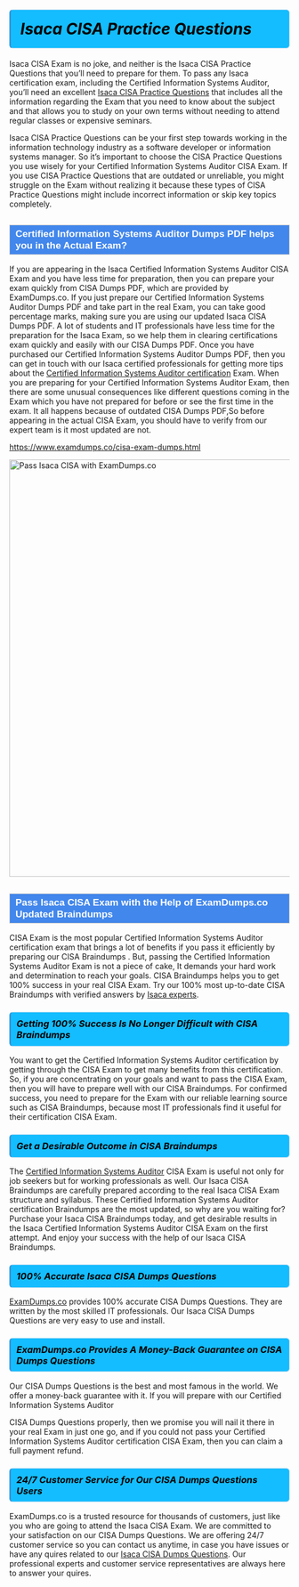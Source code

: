 <h1>                <strong><span style="display: block; color: #000000; background: #14BDFF; border: 0.5px solid #AED6F1; border-left: 3px solid #3498DB; padding: .6em; border-radius: 6px;">                     <em>Isaca CISA <span class="exam_variation">Practice Questions</span> </em>                </span></strong>            </h1>                        <p>Isaca CISA Exam is no joke, and neither is the Isaca CISA <span class="exam_variation">Practice Questions</span> that you’ll need to prepare for them. To pass any Isaca certification exam,             including the Certified Information Systems Auditor, you’ll need an excellent <a href="https://www.examdumps.co/cisa-exam-dumps.html">Isaca CISA <span class="exam_variation">Practice Questions</span></a> that includes             all the information regarding the Exam that you need to know about the subject and that allows you to study on your own terms             without needing to attend regular classes or expensive seminars.</p>                        <p>Isaca CISA <span class="exam_variation">Practice Questions</span> can be your first step towards working in the information technology industry as a software developer or             information systems manager. So it’s important to choose the CISA <span class="exam_variation">Practice Questions</span> you use wisely for your             Certified Information Systems Auditor CISA Exam. If you use CISA <span class="exam_variation">Practice Questions</span>             that are outdated or unreliable, you might struggle on the Exam without realizing it because these types of CISA <span class="exam_variation">Practice Questions</span>             might include incorrect information or skip key topics completely.</p>                        <h2 style="background: #4287ec; border: 1px solid #cccccc; padding: 5px 10px;">                <span style="color: #ffffff;">                    <span style="font-size: 11pt;">                        <span style="line-height: normal;">                            <span style="font-family: Calibri,sans-serif;">                                <strong>                                    <span style="font-size: 13.0pt;">Certified Information Systems Auditor <span class="exam_variation2">Dumps PDF</span> helps you in the Actual Exam?</span>                                </strong>                            </span>                        </span>                    </span>                </span>            </h2>                        <p>If you are appearing in the Isaca Certified Information Systems Auditor CISA Exam and             you have less time for preparation, then you can prepare your exam quickly from CISA <span class="exam_variation2">Dumps PDF</span>, which are provided by ExamDumps.co.             If you just prepare our Certified Information Systems Auditor <span class="exam_variation2">Dumps PDF</span> and take part in the real Exam, you can take good percentage marks, making sure you are             using our updated Isaca CISA <span class="exam_variation2">Dumps PDF</span>. A lot of students and IT professionals have less time for the preparation for the Isaca Exam,             so we help them in clearing certifications exam quickly and easily with our CISA <span class="exam_variation2">Dumps PDF</span>. Once you have purchased our             Certified Information Systems Auditor <span class="exam_variation2">Dumps PDF</span>, then you can get in touch with our             Isaca certified professionals for getting more tips about the <a href="https://www.examdumps.co/cisa-certification-exam-dumps.html">Certified Information Systems Auditor certification</a> Exam. When you are preparing for your              Certified Information Systems Auditor Exam, then there are some unusual consequences like different questions coming in the Exam which you have not prepared            for before or see the first time in the exam. It all happens because of outdated CISA <span class="exam_variation2">Dumps PDF</span>,So before appearing in the actual             CISA Exam, you should have to verify from our expert team is it most updated are not.</p>                        <p><a href="https://www.examdumps.co/cisa-exam-dumps.html">https://www.examdumps.co/cisa-exam-dumps.html</a></p>                        <p><a href="https://www.examdumps.co/"><img src="https://www.examdumps.co//images/banners/big-sale-20-percent-discount-offer-examdumps.jpg" class="postImage" alt="Pass Isaca CISA with ExamDumps.co" width="750"></a></p>                            <h2 style="background: #4287ec; border: 1px solid #cccccc; padding: 5px 10px;">                <span style="color: #ffffff;">                    <span style="font-size: 11pt;">                        <span style="line-height: normal;">                            <span style="font-family: Calibri,sans-serif;">                                <strong>                                    <span style="font-size: 13.0pt;">Pass Isaca CISA Exam with the Help of ExamDumps.co Updated <span class="exam_variation3">Braindumps</span></span>                                </strong>                            </span>                        </span>                    </span>                </span>            </h2>                        <p>CISA Exam is the most popular Certified Information Systems Auditor certification exam that brings a             lot of benefits if you pass it efficiently by preparing our CISA <span class="exam_variation3">Braindumps</span> . But, passing the Certified Information Systems Auditor Exam is not a piece of cake,             It demands your hard work and determination to reach your goals. CISA <span class="exam_variation3">Braindumps</span> helps you to get 100% success in your real CISA Exam.             Try our 100% most up-to-date CISA <span class="exam_variation3">Braindumps</span> with verified answers by <a href="https://www.examdumps.co/isaca-exam-dumps.html">Isaca experts</a>.</p>                        <h3>                <strong>                    <span style="display: block; color: #000000; background: #14BDFF; border: 0.5px solid #AED6F1; border-left: 3px solid #3498DB; padding: .6em; border-radius: 6px;">                        <em>Getting 100% Success Is No Longer Difficult with CISA <span class="exam_variation3">Braindumps</span></em>                    </span>                </strong>            </h3>                        <p>You want to get the Certified Information Systems Auditor certification by getting through the CISA Exam to get many benefits from this certification.             So, if you are concentrating on your goals and want to pass the CISA Exam, then you will have to prepare well with our CISA <span class="exam_variation3">Braindumps</span>.             For confirmed success, you need to prepare for the Exam with our reliable learning source such as CISA <span class="exam_variation3">Braindumps</span>, because most             IT professionals find it useful for their certification CISA Exam.</p>                        <h3>                <strong>                    <span style="display: block; color: #000000; background: #14BDFF; border: 0.5px solid #AED6F1; border-left: 3px solid #3498DB; padding: .6em; border-radius: 6px;">                        <em>Get a Desirable Outcome in CISA <span class="exam_variation3">Braindumps</span></em>                    </span>                </strong>            </h3>                        <p>The <a href="https://www.examdumps.co/cisa-exam-dumps.html">Certified Information Systems Auditor</a> CISA Exam is useful not only for job seekers but             for working professionals as well. Our Isaca CISA <span class="exam_variation3">Braindumps</span> are carefully prepared according to the real Isaca CISA Exam structure and syllabus.             These Certified Information Systems Auditor certification <span class="exam_variation3">Braindumps</span> are the most updated, so why are you waiting for? Purchase your Isaca CISA <span class="exam_variation3">Braindumps</span> today,             and get desirable results in the Isaca Certified Information Systems Auditor CISA Exam on the first attempt.             And enjoy your success with the help of our Isaca CISA <span class="exam_variation3">Braindumps</span>.</p>                        <h3>                <strong>                    <span style="display: block; color: #000000; background: #14BDFF; border: 0.5px solid #AED6F1; border-left: 3px solid #3498DB; padding: .6em; border-radius: 6px;">                        <em>100% Accurate Isaca CISA <span class="exam_variation4">Dumps Questions</span></em>                    </span>                </strong>            </h3>                        <p><a href="https://www.examdumps.co/">ExamDumps.co</a> provides 100% accurate CISA <span class="exam_variation4">Dumps Questions</span>. They are written by the most skilled IT professionals.             Our Isaca CISA <span class="exam_variation4">Dumps Questions</span> are very easy to use and install.</p>                        <h3>                <strong>                    <span style="display: block; color: #000000; background: #14BDFF; border: 0.5px solid #AED6F1; border-left: 3px solid #3498DB; padding: .6em; border-radius: 6px;">                        <em>ExamDumps.co Provides A Money-Back Guarantee on  CISA <span class="exam_variation4">Dumps Questions</span></em>                    </span>                </strong>            </h3>                        <p>Our CISA <span class="exam_variation4">Dumps Questions</span> is the best and most famous in the world. We offer a money-back guarantee with it.             If you will prepare with our Certified Information Systems Auditor</p>            <p>CISA <span class="exam_variation4">Dumps Questions</span> properly, then we promise you will nail it there in your real Exam in just one go, and             if you could not pass your Certified Information Systems Auditor certification CISA Exam, then you can claim a full payment refund.</p>                        <h3>                <strong>                    <span style="display: block; color: #000000; background: #14BDFF; border: 0.5px solid #AED6F1; border-left: 3px solid #3498DB; padding: .6em; border-radius: 6px;">                        <em>24/7 Customer Service for Our CISA <span class="exam_variation4">Dumps Questions</span> Users</em>                    </span>                </strong>            </h3>                        <p>ExamDumps.co is a trusted resource for thousands of customers, just like you who are going to attend the Isaca CISA Exam.             We are committed to your satisfaction on our CISA <span class="exam_variation4">Dumps Questions</span>. We are offering 24/7 customer service so you can contact us anytime,             in case you have issues or have any quires related to our <a href="https://www.examdumps.co/cisa-exam-dumps.html">Isaca CISA <span class="exam_variation4">Dumps Questions</span></a>. Our professional experts and customer service             representatives are always here to answer your quires.</p>                    
